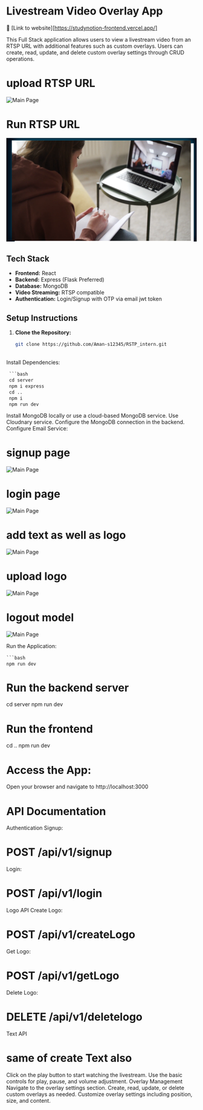 
# Livestream Video Overlay App
:rocket: [Link to website][https://studynotion-frontend.vercel.app/]

This Full Stack application allows users to view a livestream video from an RTSP URL with additional features such as custom overlays. Users can create, read, update, and delete custom overlay settings through CRUD operations.

# upload RTSP URL
![Main Page](image/rtsp_inbox.png)

# Run RTSP URL
![Main Page](image/rtsp_rtsp.png)
## Tech Stack

- **Frontend:** React
- **Backend:** Express (Flask Preferred)
- **Database:** MongoDB
- **Video Streaming:** RTSP compatible
- **Authentication:** Login/Signup with OTP via email jwt token

## Setup Instructions

1. **Clone the Repository:**
   ```bash
   git clone https://github.com/Aman-s12345/RSTP_intern.git 
  
Install Dependencies:

     ```bash
     cd server
     npm i express
     cd ..
     npm i
     npm run dev
Install MongoDB locally or use a cloud-based MongoDB service.
Use Cloudnary service.
Configure the MongoDB connection in the backend.
Configure Email Service:
# signup page
 ![Main Page](image/rtsp_signup_page.png)
# login page
 ![Main Page](image/rtsp_login_page.png)
# add text as well as logo
 ![Main Page](image/rtsp_props.png)
# upload logo
 ![Main Page](image/rtsp_upload.png)
# logout model
 ![Main Page](image/rtsp_logout.png)
 

 
Run the Application:

    ```bash
    npm run dev
# Run the backend server
cd server
npm run dev

# Run the frontend
cd ..
npm run dev

# Access the App:
Open your browser and navigate to http://localhost:3000

# API Documentation
Authentication
Signup:

# POST /api/v1/signup


Login:
# POST /api/v1/login

Logo API
Create Logo:

# POST /api/v1/createLogo

Get Logo:

# POST /api/v1/getLogo

Delete Logo:
# DELETE /api/v1/deletelogo

Text API
# same of create Text also
Click on the play button to start watching the livestream.
Use the basic controls for play, pause, and volume adjustment.
Overlay Management
Navigate to the overlay settings section.
Create, read, update, or delete custom overlays as needed.
Customize overlay settings including position, size, and content.
